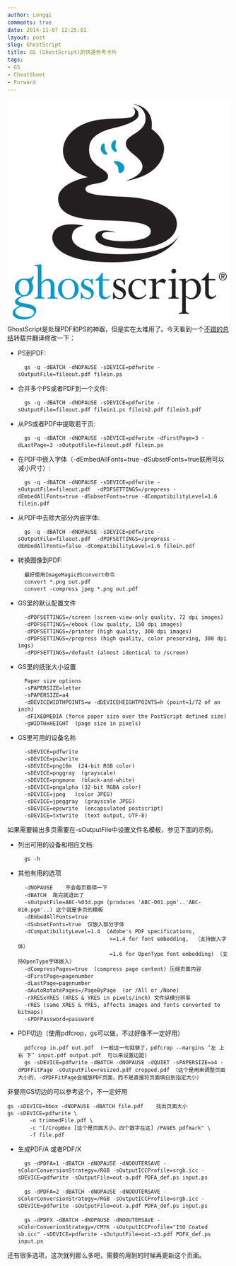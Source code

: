 ```yaml
---
author: Longqi
comments: true
date: 2014-11-07 12:25:01
layout: post
slug: GhostScript
title: GS (GhostScript)的快速参考卡片
tags:
- GS
- CheatSheet
- Forward
---
```

![GhostScript Logo](/public/images/gs.svg)
GhostScript是处理PDF和PS的神器，但是实在太难用了。今天看到一个[不错的总结](http://flukylogs.blogspot.sg/2012/08/gs-ghostscript-cheat-sheet.html)转载并翻译修改一下：

- PS到PDF:

		gs -q -dBATCH -dNOPAUSE -sDEVICE=pdfwrite -sOutputFile=fileout.pdf filein.ps 

- 合并多个PS或者PDF到一个文件:

		gs -q -dBATCH -dNOPAUSE -sDEVICE=pdfwrite -sOutputFile=fileout.pdf filein1.ps filein2.pdf filein3.pdf

- 从PS或者PDF中提取若干页:

		gs -q -dBATCH -dNOPAUSE -sDEVICE=pdfwrite -dFirstPage=3 -dLastPage=3 -sOutputFile=fileout.pdf filein.ps

- 在PDF中嵌入字体（-dEmbedAllFonts=true -dSubsetFonts=true联用可以减小尺寸）:

		gs -q -dBATCH -dNOPAUSE -sDEVICE=pdfwrite -sOutputFile=fileout.pdf  -dPDFSETTINGS=/prepress -dEmbedAllFonts=true -dSubsetFonts=true -dCompatibilityLevel=1.6 filein.pdf

- 从PDF中去除大部分内嵌字体:

		gs -q -dBATCH -dNOPAUSE -sDEVICE=pdfwrite -sOutputFile=fileout.pdf  -dPDFSETTINGS=/prepress -dEmbedAllFonts=false -dCompatibilityLevel=1.6 filein.pdf

- 转换图像到PDF:

		最好使用ImageMagic的convert命令
		convert *.png out.pdf
		convert -compress jpeg *.png out.pdf

- GS里的默认配置文件

		-dPDFSETTINGS=/screen (screen-view-only quality, 72 dpi images)
		-dPDFSETTINGS=/ebook (low quality, 150 dpi images)
		-dPDFSETTINGS=/printer (high quality, 300 dpi images)
		-dPDFSETTINGS=/prepress (high quality, color preserving, 300 dpi imgs)
		-dPDFSETTINGS=/default (almost identical to /screen)

- GS里的纸张大小设置

		Paper size options
		-sPAPERSIZE=letter
		-sPAPERSIZE=a4
		-dDEVICEWIDTHPOINTS=w -dDEVICEHEIGHTPOINTS=h (point=1/72 of an inch)
		-dFIXEDMEDIA (force paper size over the PostScript defined size)
		-gWIDTHxHEIGHT  (page size in pixels)

- GS里可用的设备名称

		-sDEVICE=pdfwrite
		-sDEVICE=ps2write
		-sDEVICE=png16m  (24-bit RGB color)
		-sDEVICE=pnggray  (grayscale)
		-sDEVICE=pngmono  (black-and-white)
		-sDEVICE=pngalpha (32-bit RGBA color)
		-sDEVICE=jpeg   (color JPEG)
		-sDEVICE=jpeggray  (grayscale JPEG)
		-sDEVICE=epswrite  (encapsulated postscript)
		-sDEVICE=txtwrite  (text output, UTF-8)

如果需要输出多页需要在-sOutputFile中设置文件名模板，参见下面的示例。

- 列出可用的设备和相应文档: 

		gs -h

- 其他有用的选项

		-dNOPAUSE    不会每页都停一下
		-dBATCH  跑完就退出了
		-sOutputFile=ABC-%03d.pgm (produces 'ABC-001.pgm'..'ABC-010.pgm'..) 这个就是多页的模板
		-dEmbedAllFonts=true
		-dSubsetFonts=true  仅嵌入部分字体
		-dCompatibilityLevel=1.4  (Adobe's PDF specifications,
		                           >=1.4 for font embedding,  （支持嵌入字体）
		                           =1.6 for OpenType font embedding) （支持OpenType字体嵌入）
		-dCompressPages=true  (compress page content) 压缩页面内容
		-dFirstPage=pagenumber
		-dLastPage=pagenumber
		-dAutoRotatePages=/PageByPage  (or /All or /None)
		-rXRESxYRES (XRES & YRES in pixels/inch) 文件纵横分辨率
		-rRES (same XRES & YRES, affects images and fonts converted to bitmaps)
		-sPDFPassword=password

- PDF切边（使用pdfcrop，gs可以做，不过好像不一定好用）

		pdfcrop in.pdf out.pdf  (一般这一句就够了，pdfcrop --margins ’左 上 右 下’ input.pdf output.pdf  可以来设置边距)
		gs -sDEVICE=pdfwrite -dBATCH -dNOPAUSE -dQUIET -sPAPERSIZE=a4 -dPDFFitPage -sOutputFile=resized.pdf cropped.pdf （这个是用来调整页面大小的，-dPDFFitPage会缩放PDF页面，而不是直接将页面填白到指定大小）

非要用GS切边的可以参考这个，不一定好用

	gs -sDEVICE=bbox -dNOPAUSE -dBATCH file.pdf    找出页面大小
	gs -sDEVICE=pdfwrite \
		   -o trimmedFile.pdf \
		   -c "[/CropBox [这个是页面大小，四个数字在这] /PAGES pdfmark" \
		   -f file.pdf

- 生成PDF/A 或者PDF/X

		gs -dPDFA=1 -dBATCH -dNOPAUSE -dNOOUTERSAVE -sColorConversionStrategy=/RGB -sOutputICCProfile=srgb.icc -sDEVICE=pdfwrite -sOutputFile=out-a.pdf PDFA_def.ps input.ps

		gs -dPDFA=2 -dBATCH -dNOPAUSE -dNOOUTERSAVE -sColorConversionStrategy=/RGB -sOutputICCProfile=srgb.icc -sDEVICE=pdfwrite -sOutputFile=out-a.pdf PDFA_def.ps input.ps

		gs -dPDFX -dBATCH -dNOPAUSE -dNOOUTERSAVE -sColorConverionStrategy=/CMYK -sOutputICCProfile="ISO Coated sb.icc" -sDEVICE=pdfwrite -sOutputFile=out-x3.pdf PDFX_def.ps input.ps

还有很多选项，这次就列那么多吧，需要的用到的时候再更新这个页面。